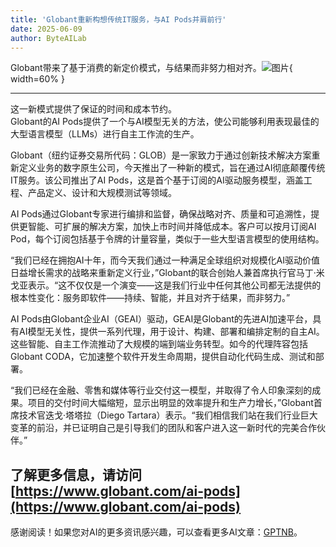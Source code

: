 ```yaml
---
title: 'Globant重新构想传统IT服务，与AI Pods并肩前行'
date: 2025-06-09
author: ByteAILab
---
```


Globant带来了基于消费的新定价模式，与结果而非努力相对齐。![图片](https://ai-techpark.com/wp-content/uploads/Globant-Rei.jpg){ width=60% }

---
这一新模式提供了保证的时间和成本节约。  
Globant的AI Pods提供了一个与AI模型无关的方法，使公司能够利用表现最佳的大型语言模型（LLMs）进行自主工作流的生产。

Globant（纽约证券交易所代码：GLOB）是一家致力于通过创新技术解决方案重新定义业务的数字原生公司，今天推出了一种新的模式，旨在通过AI彻底颠覆传统IT服务。该公司推出了AI Pods，这是首个基于订阅的AI驱动服务模型，涵盖工程、产品定义、设计和大规模测试等领域。

AI Pods通过Globant专家进行编排和监督，确保战略对齐、质量和可追溯性，提供更智能、可扩展的解决方案，加快上市时间并降低成本。客户可以按月订阅AI Pod，每个订阅包括基于令牌的计量容量，类似于一些大型语言模型的使用结构。

“我们已经在拥抱AI十年，而今天我们通过一种满足全球组织对规模化AI驱动价值日益增长需求的战略来重新定义行业，”Globant的联合创始人兼首席执行官马丁·米戈亚表示。“这不仅仅是一个演变——这是我们行业中任何其他公司都无法提供的根本性变化：服务即软件——持续、智能，并且对齐于结果，而非努力。”

AI Pods由Globant企业AI（GEAI）驱动，GEAI是Globant的先进AI加速平台，具有AI模型无关性，提供一系列代理，用于设计、构建、部署和编排定制的自主AI。这些智能、自主工作流推动了大规模的端到端业务转型。如今的代理阵容包括Globant CODA，它加速整个软件开发生命周期，提供自动化代码生成、测试和部署。

“我们已经在金融、零售和媒体等行业交付这一模型，并取得了令人印象深刻的成果。项目的交付时间大幅缩短，显示出明显的效率提升和生产力增长，”Globant首席技术官迭戈·塔塔拉（Diego Tartara）表示。“我们相信我们站在我们行业巨大变革的前沿，并已证明自己是引导我们的团队和客户进入这一新时代的完美合作伙伴。”

了解更多信息，请访问 [https://www.globant.com/ai-pods](https://www.globant.com/ai-pods)
---
感谢阅读！如果您对AI的更多资讯感兴趣，可以查看更多AI文章：[GPTNB](https://gptnb.com)。